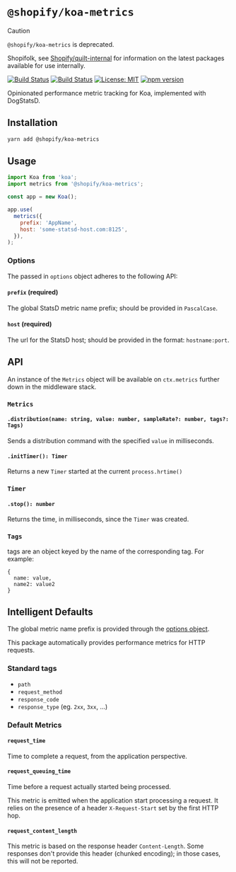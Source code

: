 # `@shopify/koa-metrics`

> [!CAUTION]
>
> `@shopify/koa-metrics` is deprecated.
>
> Shopifolk, see
> [Shopify/quilt-internal](https://github.com/shopify/quilt-internal) for
> information on the latest packages available for use internally.

[![Build Status](https://github.com/Shopify/quilt/workflows/Node-CI/badge.svg?branch=main)](https://github.com/Shopify/quilt/actions?query=workflow%3ANode-CI)
[![Build Status](https://github.com/Shopify/quilt/workflows/Ruby-CI/badge.svg?branch=main)](https://github.com/Shopify/quilt/actions?query=workflow%3ARuby-CI)
[![License: MIT](https://img.shields.io/badge/License-MIT-green.svg)](LICENSE.md) [![npm version](https://badge.fury.io/js/%40shopify%2Fkoa-metrics.svg)](https://badge.fury.io/js/%40shopify%2Fkoa-metrics.svg)

Opinionated performance metric tracking for Koa, implemented with DogStatsD.

## Installation

```bash
yarn add @shopify/koa-metrics
```

## Usage

```javascript
import Koa from 'koa';
import metrics from '@shopify/koa-metrics';

const app = new Koa();

app.use(
  metrics({
    prefix: 'AppName',
    host: 'some-statsd-host.com:8125',
  }),
);
```

### Options

The passed in `options` object adheres to the following API:

#### `prefix` (required)

The global StatsD metric name prefix; should be provided in `PascalCase`.

#### `host` (required)

The url for the StatsD host; should be provided in the format: `hostname:port`.

## API

An instance of the `Metrics` object will be available on `ctx.metrics` further down in the middleware stack.

### `Metrics`

#### `.distribution(name: string, value: number, sampleRate?: number, tags?: Tags)`

Sends a distribution command with the specified `value` in milliseconds.

#### `.initTimer(): Timer`

Returns a new `Timer` started at the current `process.hrtime()`

### `Timer`

#### `.stop(): number`

Returns the time, in milliseconds, since the `Timer` was created.

### `Tags`

tags are an object keyed by the name of the corresponding tag. For example:

```
{
  name: value,
  name2: value2
}
```

## Intelligent Defaults

The global metric name prefix is provided through the [options object](#options).

This package automatically provides performance metrics for HTTP requests.

### Standard tags

- `path`
- `request_method`
- `response_code`
- `response_type` (eg. `2xx`, `3xx`, ...)

### Default Metrics

#### `request_time`

Time to complete a request, from the application perspective.

#### `request_queuing_time`

Time before a request actually started being processed.

This metric is emitted when the application start processing a request. It relies on the presence of a header `X-Request-Start` set by the first HTTP hop.

#### `request_content_length`

This metric is based on the response header `Content-Length`. Some responses don't provide this header (chunked encoding); in those cases, this will not be reported.
